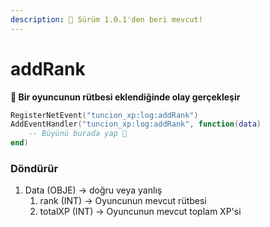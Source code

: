 ```yaml
---
description: 🔧 Sürüm 1.0.1'den beri mevcut!
---
```


# addRank

**📢 Bir oyuncunun rütbesi eklendiğinde olay gerçekleşir**

```lua
RegisterNetEvent("tuncion_xp:log:addRank")
AddEventHandler("tuncion_xp:log:addRank", function(data)
    -- Büyünü burada yap 💫
end)
```

### Döndürür

1. Data <span className="color-blue">(OBJE)</span> <span className="color-orange">-> doğru veya yanlış</span>
   1. rank <span className="color-blue">(INT)</span> <span className="color-orange">-> Oyuncunun mevcut rütbesi</span>
   2. totalXP <span className="color-blue">(INT)</span> <span className="color-orange">-> Oyuncunun mevcut toplam XP'si</span>